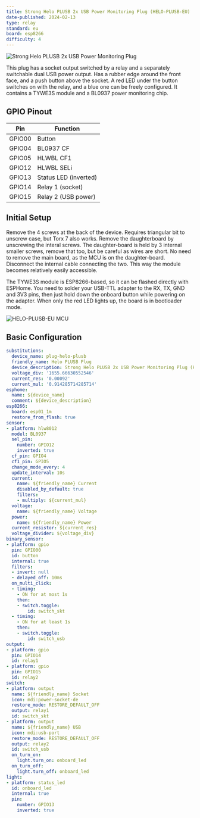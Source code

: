 ```yaml
---
title: Strong Helo PLUSB 2x USB Power Monitoring Plug (HELO-PLUSB-EU)
date-published: 2024-02-13
type: relay
standard: eu
board: esp8266
difficulty: 4
---
```


![Strong Helo PLUSB 2x USB Power Monitoring Plug](strong_HELO-PLUSB-EU.webp "HELO-PLUSB-EU")

This plug has a socket output switched by a relay and a separately switchable dual USB power output. Has a rubber edge around the front face, and a push button above the socket. A red LED under the button switches on with the relay, and a blue one can be freely configured. It contains a TYWE3S module and a BL0937 power monitoring chip.

## GPIO Pinout

| Pin    | Function                           |
| ------ | ---------------------------------- |
| GPIO00 | Button                             |
| GPIO04 | BL0937 CF                          |
| GPIO05 | HLWBL CF1                          |
| GPIO12 | HLWBL SELi                         |
| GPIO13 | Status LED (inverted)              |
| GPIO14 | Relay 1 (socket)                   |
| GPIO15 | Relay 2 (USB power)                |

## Initial Setup

Remove the 4 screws at the back of the device. Requires triangular bit to unscrew case, but Torx 7 also works. Remove the daughterboard by unscrewing the interal screws. The daughter-board is held by 3 internal smaller screws, remove that too, but be careful as wires are short. No need to remove the main board, as the MCU is on the daughter-board. Disconnect the internal cable connecting the two. This way the module becomes relatively easily accessible.

The TYWE3S module is ESP8266-based, so it can be flashed directly with ESPHome. You need to solder your USB-TTL adapter to the RX, TX, GND and 3V3 pins, then just hold down the onboard button while powering on the adapter. When only the red LED lights up, the board is in bootloader mode.

![HELO-PLUSB-EU MCU](mcu_pinout.jpg "HELO-PLUSB-EU MCU Pinout")

## Basic Configuration

```yaml
substitutions:
  device_name: plug-helo-plusb
  friendly_name: Helo PLUSB Plug
  device_description: Strong Helo PLUSB 2x USB Power Monitoring Plug (HELO-PLUSB-EU)
  voltage_div: '1655.66630552546'
  current_res: '0.00092'
  current_mul: '0.914285714285714'
esphome:
  name: ${device_name}
  comment: ${device_description}
esp8266:
  board: esp01_1m
  restore_from_flash: true
sensor:
- platform: hlw8012
  model: BL0937
  sel_pin:
    number: GPIO12
    inverted: true
  cf_pin: GPIO4
  cf1_pin: GPIO5
  change_mode_every: 4
  update_interval: 10s
  current:
    name: ${friendly_name} Current
    disabled_by_default: true
    filters:
    - multiply: ${current_mul}
  voltage:
    name: ${friendly_name} Voltage
  power:
    name: ${friendly_name} Power
  current_resistor: ${current_res}
  voltage_divider: ${voltage_div}
binary_sensor:
- platform: gpio
  pin: GPIO00
  id: button
  internal: true
  filters:
  - invert: null
  - delayed_off: 10ms
  on_multi_click:
  - timing:
    - ON for at most 1s
    then:
    - switch.toggle:
        id: switch_skt
  - timing:
    - ON for at least 1s
    then:
    - switch.toggle:
        id: switch_usb
output:
- platform: gpio
  pin: GPIO14
  id: relay1
- platform: gpio
  pin: GPIO15
  id: relay2
switch:
- platform: output
  name: ${friendly_name} Socket
  icon: mdi:power-socket-de
  restore_mode: RESTORE_DEFAULT_OFF
  output: relay1
  id: switch_skt
- platform: output
  name: ${friendly_name} USB
  icon: mdi:usb-port
  restore_mode: RESTORE_DEFAULT_OFF
  output: relay2
  id: switch_usb
  on_turn_on:
    light.turn_on: onboard_led
  on_turn_off:
    light.turn_off: onboard_led
light:
- platform: status_led
  id: onboard_led
  internal: true
  pin:
    number: GPIO13
    inverted: true
```
